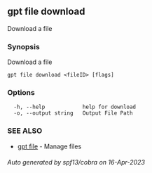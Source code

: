 ## gpt file download

Download a file

### Synopsis

Download a file

```
gpt file download <fileID> [flags]
```

### Options

```
  -h, --help            help for download
  -o, --output string   Output File Path
```

### SEE ALSO

* [gpt file](gpt_file.md)	 - Manage files

###### Auto generated by spf13/cobra on 16-Apr-2023
